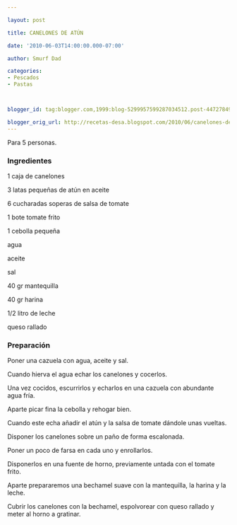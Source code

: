 ```yaml
---

layout: post

title: CANELONES DE ATÚN

date: '2010-06-03T14:00:00.000-07:00'

author: Smurf Dad

categories:
- Pescados
- Pastas



blogger_id: tag:blogger.com,1999:blog-5299957599287034512.post-4472784925000146983

blogger_orig_url: http://recetas-desa.blogspot.com/2010/06/canelones-de-atun.html
---
```


Para 5 personas.

<h3>Ingredientes</h3>

1 caja de canelones

3 latas pequeñas de atún en aceite

6 cucharadas soperas de salsa de tomate

1 bote tomate frito

1 cebolla pequeña

agua

aceite

sal

40 gr mantequilla

40 gr harina

1/2 litro de leche

queso rallado

<h3>Preparación</h3>

Poner una cazuela con agua, aceite y sal.

Cuando hierva el agua echar los canelones y cocerlos.

Una vez cocidos, escurrirlos y echarlos en una cazuela con abundante agua fría.

Aparte picar fina la cebolla y rehogar bien.

Cuando este echa añadir el atún y la salsa de tomate dándole unas vueltas.

Disponer los canelones sobre un paño de forma escalonada.

Poner un poco de farsa en cada uno y enrollarlos.

Disponerlos en una fuente de horno, previamente untada con el tomate frito.

Aparte prepararemos una bechamel suave con la mantequilla, la harina y la leche.

Cubrir los canelones con la bechamel, espolvorear con queso rallado y meter al horno a gratinar.

